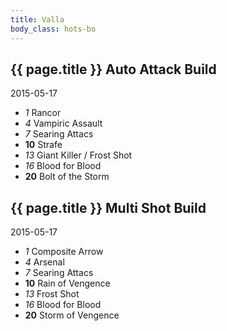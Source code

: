```yaml
---
title: Valla
body_class: hots-bo
---
```


## {{ page.title }} Auto Attack Build
2015-05-17

-   _1_  Rancor
-   _4_  Vampiric Assault
-   _7_  Searing Attacs
- __10__ Strafe
-  _13_  Giant Killer / Frost Shot
-  _16_  Blood for Blood
- __20__ Bolt of the Storm

## {{ page.title }} Multi Shot Build
2015-05-17

-   _1_  Composite Arrow
-   _4_  Arsenal
-   _7_  Searing Attacs
- __10__ Rain of Vengence
-  _13_  Frost Shot
-  _16_  Blood for Blood
- __20__ Storm of Vengence

